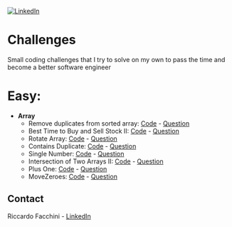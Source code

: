 [![LinkedIn][linkedin-shield]][linkedin-url]

# Challenges
Small coding challenges that I try to solve on my own to pass the time and become a better software engineer

# Easy:
- <b>Array</b>
  - Remove duplicates from sorted array: [Code](https://github.com/Riccardo95Facchini/Challenges/tree/main/Easy/Array/Problems/RemoveDuplicatesSortedArray.cs) - [Question](https://leetcode.com/explore/interview/card/top-interview-questions-easy/92/array/727/)
  - Best Time to Buy and Sell Stock II: [Code](https://github.com/Riccardo95Facchini/Challenges/blob/main/Easy/Array/Problems/BestTimeBuySellStock.cs) - [Question](https://leetcode.com/explore/interview/card/top-interview-questions-easy/92/array/564/)
  - Rotate Array: [Code](https://github.com/Riccardo95Facchini/Challenges/blob/main/Easy/Array/Problems/RotateArray.cs) - [Question](https://leetcode.com/explore/interview/card/top-interview-questions-easy/92/array/646/)
  - Contains Duplicate: [Code](https://github.com/Riccardo95Facchini/Challenges/blob/main/Easy/Array/Problems/ContainsDuplicateClass.cs) - [Question](https://leetcode.com/explore/interview/card/top-interview-questions-easy/92/array/578/)
  - Single Number: [Code](https://github.com/Riccardo95Facchini/Challenges/blob/main/Easy/Array/Problems/SingleNumberClass.cs) - [Question](https://leetcode.com/explore/interview/card/top-interview-questions-easy/92/array/549/)
  - Intersection of Two Arrays II: [Code](https://github.com/Riccardo95Facchini/Challenges/blob/main/Easy/Array/Problems/IntersectionTwoArrays.cs) - [Question](https://leetcode.com/explore/interview/card/top-interview-questions-easy/92/array/674/)
  - Plus One: [Code](https://github.com/Riccardo95Facchini/Challenges/blob/main/Easy/Array/Problems/PlusOneClass.cs) - [Question](https://leetcode.com/explore/interview/card/top-interview-questions-easy/92/array/559/)
  - MoveZeroes: [Code](https://github.com/Riccardo95Facchini/Challenges/blob/main/Easy/Array/Problems/MoveZeroesClass.cs) - [Question](https://leetcode.com/explore/interview/card/top-interview-questions-easy/92/array/567/)



<!-- CONTACT -->
## Contact

Riccardo Facchini - [LinkedIn](https://www.linkedin.com/in/riccardo-facchini-1a8206194/)

<!-- MARKDOWN LINKS & IMAGES -->
<!-- https://www.markdownguide.org/basic-syntax/#reference-style-links -->
[linkedin-shield]: https://img.shields.io/badge/-LinkedIn-black.svg?style=flat-square&logo=linkedin&colorB=555
[linkedin-url]: https://www.linkedin.com/in/riccardo95facchini/
